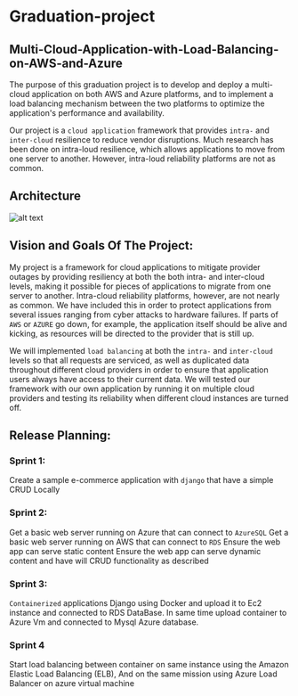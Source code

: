 # Graduation-project
## Multi-Cloud-Application-with-Load-Balancing-on-AWS-and-Azure

The purpose of this graduation project is to develop and deploy a multi-cloud application on both AWS and Azure platforms, and to implement a load balancing mechanism between the two platforms to optimize the application's performance and availability.

Our project is a `cloud application` framework that provides `intra-` and `inter-cloud` resilience to reduce vendor disruptions. Much research has been done on intra-loud resilience, which allows applications to move from one server to another. However, intra-loud reliability platforms are not as common.

## Architecture

![alt text](https://github.com/NAchref/Multi-Cloud-Application-with-Load-Balancing-on-AWS-and-Azure/blob/main/PLAN%20%26%20ARCHITECTURE/Architecture.jpg)

## Vision and Goals Of The Project: 

My project is a framework for cloud applications to mitigate provider outages by providing resiliency at both the both intra- and inter-cloud levels, making it possible for pieces of applications to migrate from one server to another. Intra-cloud reliability platforms, however, are not nearly as common. We have included this in order to protect applications from several issues ranging from cyber attacks to hardware failures. If parts of `AWS` or `AZURE` go down, for example, the application itself should be alive and kicking, as resources will be directed to the provider that is still up.

We will implemented `load balancing` at both the `intra-` and `inter-cloud` levels so that all requests are serviced, as well as duplicated data throughout different cloud providers in order to ensure that application users always have access to their current data. We will tested our framework with our own application by running it on multiple cloud providers and testing its reliability when different cloud instances are turned off.


## Release Planning:

### Sprint 1:

Create a sample e-commerce application with `django` that have a simple CRUD Locally

### Sprint 2:
 
Get a basic web server running on Azure that can connect to `AzureSQL`
Get a basic web server running on AWS that can connect to `RDS`
Ensure the web app can serve static content
Ensure the web app can serve dynamic content and have will CRUD functionality as described

### Sprint 3:

`Containerized` applications Django using Docker and upload it to Ec2 instance and connected to RDS DataBase.
In same time upload container to Azure Vm and connected to Mysql Azure database.

### Sprint 4 

Start load balancing between container on same instance using the Amazon Elastic Load Balancing (ELB), And on the same mission using Azure Load Balancer on azure 
virtual machine 



